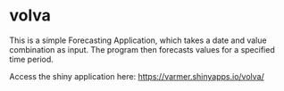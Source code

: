 # volva
This is a simple Forecasting Application, which takes a date and value combination as input. The program then forecasts values for a specified time period. 

Access the shiny application here: https://varmer.shinyapps.io/volva/
